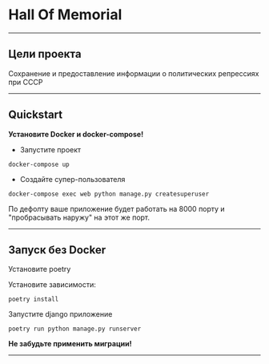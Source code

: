 # Hall Of Memorial

----

## Цели проекта

Сохранение и предоставление информации о политических репрессиях при СССР

---


## Quickstart

__Установите Docker и docker-compose!__

+ Запустите проект

`docker-compose up`

+ Создайте супер-пользователя

`docker-compose exec web python manage.py createsuperuser`

По дефолту ваше приложение будет работать на 8000 порту и "пробрасывать 
наружу" на этот же порт.

---

## Запуск без Docker

Установите poetry

Установите зависимости: 

`poetry install`

Запустите django приложение


`poetry run python manage.py runserver`

__Не забудьте применить миграции!__

---






